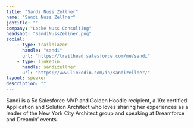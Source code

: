 ```yaml
---
title: "Sandi Nuss Zellner"
name: "Sandi Nuss Zellner"
jobtitle: ""
company: "Locke Nuss Consulting"
headshot: "SandiNussZellner.png"
social:
    - type: trailblazer
      handle: "sandi"
      url: "https://trailhead.salesforce.com/me/sandi"
    - type: linkedin
      handle: sandizellner
      url: "https://www.linkedin.com/in/sandizellner/"
layout: speaker
description: ""
---
```


Sandi is a 5x Salesforce MVP and Golden Hoodie recipient, a 19x certified Application and Solution Architect who loves sharing her experiences as a leader of the New York City Architect group and speaking at Dreamforce and Dreamin’ events.
